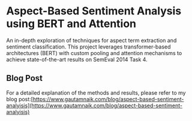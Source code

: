 # Aspect-Based Sentiment Analysis using BERT and Attention

An in-depth exploration of techniques for aspect term extraction and sentiment classification. This project leverages transformer-based architectures (BERT) with custom pooling and attention mechanisms to achieve state-of-the-art results on SemEval 2014 Task 4.

## Blog Post

For a detailed explanation of the methods and results, please refer to my blog post:[https://www.gautamnaik.com/blog/aspect-based-sentiment-analyisis](https://www.gautamnaik.com/blog/aspect-based-sentiment-analyisis)
